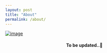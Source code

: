 ```yaml
---
layout: post
title: "About"
permalink: /about/
---
```

    
[![image](https://img.shields.io/badge/GitHub-100000?style=for-the-badge&logo=github&logoColor=white&link=https://github.com/ch3coo2ca)](https://github.com/ch3coo2ca)
    
<h4 align="center"> To be updated..👋 </h4>

